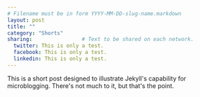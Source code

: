 ```yaml
---
# Filename must be in form YYYY-MM-DD-slug-name.markdown
layout: post
title: ""
category: "Shorts"
sharing:                # Text to be shared on each network.
  twitter: This is only a test.
  facebook: This is only a test.
  linkedin: This is only a test.
---
```


This is a short post designed to illustrate Jekyll's capability for microblogging. There's not much to it, but that's the point.